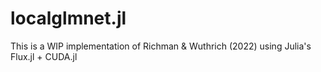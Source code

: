 # localglmnet.jl
This is a WIP implementation of Richman &amp; Wuthrich (2022) using Julia's Flux.jl + CUDA.jl
